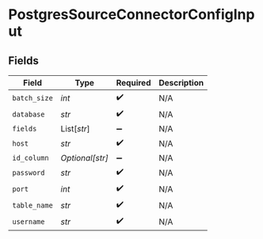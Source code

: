 # PostgresSourceConnectorConfigInput


## Fields

| Field              | Type               | Required           | Description        |
| ------------------ | ------------------ | ------------------ | ------------------ |
| `batch_size`       | *int*              | :heavy_check_mark: | N/A                |
| `database`         | *str*              | :heavy_check_mark: | N/A                |
| `fields`           | List[*str*]        | :heavy_minus_sign: | N/A                |
| `host`             | *str*              | :heavy_check_mark: | N/A                |
| `id_column`        | *Optional[str]*    | :heavy_minus_sign: | N/A                |
| `password`         | *str*              | :heavy_check_mark: | N/A                |
| `port`             | *int*              | :heavy_check_mark: | N/A                |
| `table_name`       | *str*              | :heavy_check_mark: | N/A                |
| `username`         | *str*              | :heavy_check_mark: | N/A                |